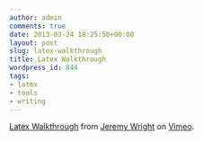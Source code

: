 ```yaml
---
author: admin
comments: true
date: 2013-03-24 18:25:50+00:00
layout: post
slug: latex-walkthrough
title: Latex Walkthrough
wordpress_id: 844
tags:
- latex
- tools
- writing
---
```


[Latex Walkthrough](http://vimeo.com/62553880) from [Jeremy Wright](http://vimeo.com/user14085157) on [Vimeo](http://vimeo.com).
